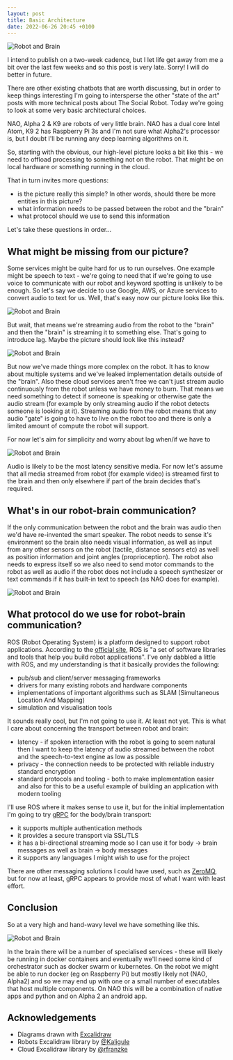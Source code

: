 ```yaml
---
layout: post
title: Basic Architecture
date: 2022-06-26 20:45 +0100
---
```


![Robot and Brain](/assets/posts/2022-06-26-basic-architecture/the-social-robot-arch-1.svg)

I intend to publish on a two-week cadence, but I let life get away from me a bit over the last few weeks and so this post is very late. Sorry! I will do better in future.

There are other existing chatbots that are worth discussing, but in order to keep things interesting I'm going to intersperse the other "state of the art" posts with more technical posts about The Social Robot. Today we're going to look at some very basic architectural choices.

NAO, Alpha 2 & K9 are robots of very little brain. NAO has a dual core Intel Atom, K9 2 has Raspberry Pi 3s and I'm not sure what Alpha2's processor is, but I doubt I'll be running any deep learning algorithms on it.

So, starting with the obvious, our high-level picture looks a bit like this - we need to offload processing to something not on the robot. That might be  on local hardware or something running in the cloud.

That in turn invites more questions:

- is the picture really this simple? In other words, should there be more entities in this picture?
- what information needs to be passed between the robot and the "brain"
- what protocol should we use to send this information

Let's take these questions in order...

## What might be missing from our picture?

Some services might be quite hard for us to run ourselves. One example might be speech to text - we're going to need that if we're going to use voice to communicate with our robot and keyword spotting is unlikely to be enough. So let's say we decide to use Google, AWS, or Azure services to convert audio to text for us. Well, that's easy now our picture looks like this.

![Robot and Brain](/assets/posts/2022-06-26-basic-architecture/the-social-robot-arch-2.svg)

But wait, that means we're streaming audio from the robot to the "brain" and then the "brain" is streaming it to something else. That's going to introduce lag. Maybe the picture should look like this instead?

![Robot and Brain](/assets/posts/2022-06-26-basic-architecture/the-social-robot-arch-3.svg)

But now we've made things more complex on the robot. It has to know about multiple systems and we've leaked implementation details outside of the "brain". Also these cloud services aren't free we can't just stream audio continuously from the robot unless we have money to burn. That means we need something to detect if someone is speaking or otherwise gate the audio stream (for example by only streaming audio if the robot detects someone is looking at it). Streaming audio from the robot means that any audio "gate" is going to have to live on the robot too and there is only a limited amount of compute the robot will support.

For now let's aim for simplicity and worry about lag when/if we have to

![Robot and Brain](/assets/posts/2022-06-26-basic-architecture/the-social-robot-arch-4.svg)

Audio is likely to be the most latency sensitive media. For now let's assume that all media streamed from robot (for example video) is streamed first to the brain and then only elsewhere if part of the brain decides that's required.

## What's in our robot-brain communication?

If the only communication between the robot and the brain was audio then we'd have re-invented the smart speaker. The robot needs to sense it's environment so the brain also needs visual information, as well as input from any other sensors on the robot (tactile, distance sensors etc) as well as position information and joint angles (proprioception). The robot also needs to express itself so we also need to send motor commands to the robot as well as audio if the robot does not include a speech synthesizer or text commands if it has built-in text to speech (as NAO does for example).

![Robot and Brain](/assets/posts/2022-06-26-basic-architecture/the-social-robot-arch-5.svg)

## What protocol do we use for robot-brain communication?

ROS (Robot Operating System) is a platform designed to support robot applications. According to the [official site](https://www.ros.org/), ROS is "a set of software libraries and tools that help you build robot applications".  I've only dabbled a little with ROS, and my understanding is that it basically provides the following:

- pub/sub and client/server messaging frameworks
- drivers for many existing robots and hardware components
- implementations of important algorithms such as SLAM (Simultaneous Location And Mapping)
- simulation and visualisation tools

It sounds really cool, but I'm not going to use it. At least not yet.  This is what I care about concerning the transport between robot and brain:

- latency - if spoken interaction with the robot is going to seem natural then I want to keep the latency of audio streamed between the robot and the speech-to-text engine as low as possible
- privacy - the connection needs to be protected with reliable industry standard encryption
- standard protocols and tooling - both to make implementation easier and also for this to be a useful example of building an application with modern tooling

I'll use ROS where it makes sense to use it, but for the initial implementation I'm going to try [gRPC](https://grpc.io) for the body/brain transport:

- it supports multiple authentication methods
- it provides a secure transport via SSL/TLS
- it has a bi-directional streaming  mode so I can use it for body -> brain messages as well as brain -> body messages
- it supports any languages I might wish to use for the project

There are other messaging solutions I could have used, such as [ZeroMQ](https://zeromq.org/), but for now at least, gRPC appears to provide most of what I want with least effort.

## Conclusion

So at a very high and hand-wavy level we have something like this.

![Robot and Brain](/assets/posts/2022-06-26-basic-architecture/the-social-robot-arch-6.svg)

In the brain there will be a number of specialised services - these will likely be running in docker containers and eventually we'll need some kind of orchestrator such as docker swarm or kubernetes. On the robot we might be able to run docker (eg on Raspberry Pi) but mostly likely not (NAO, Alpha2) and so we may end up with one or a small number of executables that host multiple components. On NAO this will be a combination of native apps and python and on Alpha 2 an android app.

## Acknowledgements

- Diagrams drawn with [Excalidraw](https://excalidraw.com/)
- Robots Excalidraw library by  [@Kaligule](https://schauderbasis.de)
- Cloud Excalidraw library by  [@rfranzke](https://twitter.com/rafaelfranzke)
